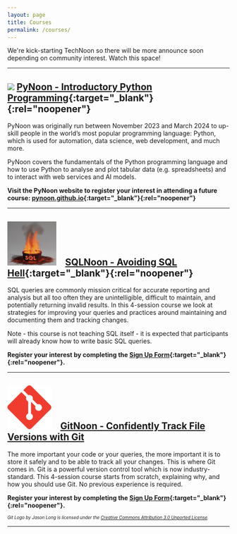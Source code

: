 ```yaml
---
layout: page
title: Courses
permalink: /courses/
---
```


We're kick-starting TechNoon so there will be more announce soon
depending on community interest. Watch this space!

---

## <img src="https://pynoon.github.io/_images/cooper.svg" height="100"> [PyNoon - Introductory Python Programming](https://pynoon.github.io/){:target="_blank"}{:rel="noopener"}

PyNoon was originally run between November 2023 and March 2024 to
up-skill people in the world’s most popular programming language:
Python, which is used for automation, data science, web development,
and much more.

PyNoon covers the fundamentals of the Python programming language and
how to use Python to analyse and plot tabular data (e.g. spreadsheets)
and to interact with web services and AI models.

**Visit the PyNoon website to register your interest in attending a
future course:
[pynoon.github.io](https://pynoon.github.io/){:target="_blank"}{:rel="noopener"}**

---

## <img src="/_images/course-images/sql-hell.png" height="100" style="margin-right: 15px;"> [SQLNoon - Avoiding SQL Hell](https://docs.google.com/forms/d/13CkfxWp7ZZVbQsJwtFcJ6err6JcqtRq9bU7JSx82izs/edit?ts=65f6602d){:target="_blank"}{:rel="noopener"}

SQL queries are commonly mission critical for accurate reporting and
analysis but all too often they are unintelligible, difficult to
maintain, and potentially returning invalid results. In this 4-session
course we look at strategies for improving your queries and practices
around maintaining and documenting them and tracking changes.

Note - this course is not teaching SQL itself - it is expected that
participants will already know how to write basic SQL queries.

**Register your interest by completing the [Sign Up
Form](https://docs.google.com/forms/d/13CkfxWp7ZZVbQsJwtFcJ6err6JcqtRq9bU7JSx82izs/edit?ts=65f6602d){:target="_blank"}{:rel="noopener"}.**

---

## <img src="/_images/course-images/git-icon.svg" height="100" style="margin-right: 15px;"> [GitNoon - Confidently Track File Versions with Git](https://docs.google.com/forms/d/e/1FAIpQLSdmqZCS9Fe6wVGb8c_WLskKfjUNG0_3nJELIplfUF_v8_7cUw/viewform?usp=sf_link)

The more important your code or your queries, the more important it is
to store it safely and to be able to track all your changes. This is
where Git comes in. Git is a powerful version control tool which is
now industry-standard. This 4-session course starts from scratch,
explaining why, and how you should use Git. No previous experience is
required.

**Register your interest by completing the [Sign Up
Form](https://docs.google.com/forms/d/e/1FAIpQLSdmqZCS9Fe6wVGb8c_WLskKfjUNG0_3nJELIplfUF_v8_7cUw/viewform?usp=sf_link){:target="_blank"}{:rel="noopener"}.**

<p style="font-size: 0.7em; font-style: italic;">
    Git Logo by Jason Long is licensed under the
    <a href="https://creativecommons.org/licenses/by/3.0/">Creative
    Commons Attribution 3.0 Unported License</a>.
</p>

---

